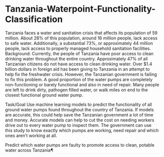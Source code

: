 # Tanzania-Waterpoint-Functionality-Classification
Tanzania faces a water and sanitation crisis that affects its population of 59 million. About 28% of this population, around 16 million people, lack access to safe water. Additionally, a substantial 73%, or approximately 44 million people, lack access to properly managed household sanitation facilities.
Background: Currently, the people of Tanzania have poor access to clean drinking water throughout the entire country. Approximately 47% of all Tanzanian citizens do not have access to clean drinking water. Over $1.4 billion dollars in foreign aid has been giving to Tanzania in an attempt to help fix the freshwater crisis. However, the Tanzanian government is failing to fix this problem. A good proportion of the water pumps are completely non-functioning or barely functional and also in need of repair. Many people are left to drink dirty, pathogen filled water, or walk miles on end to the closest functional ground water pump.

Task/Goal Use machine learning models to predict the functionality of all ground water pumps found throughout the country of Tanzania. If models are accurate, this could help save the Tanzanian government a lot of time and money. Accurate models can help to cut the cost on needing workers drive out to every water pump to inspect them. The government can use this study to know exactly which pumps are working, need repair and which ones aren’t working at all.

Predict which water pumps are faulty to promote access to clean, potable water across Tanzania¶
